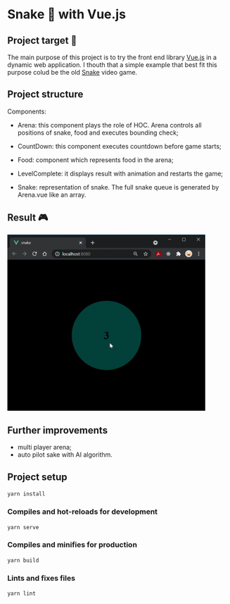# Snake :snake: with Vue.js 

## Project target :dart:
The main purpose of this project is to try the front end library [Vue.js](https://vuejs.org/v2/guide/) in a dynamic web application.
I thouth that a simple example that best fit this purpose colud be the old [Snake](https://en.wikipedia.org/wiki/Snake_(video_game_genre)) video game.

## Project structure
Components:
- Arena: this component plays the role of HOC. Arena controls all positions of snake, food and executes bounding check;

- CountDown: this component executes countdown before game starts;

- Food: component which represents food in the arena;

- LevelComplete: it displays result with animation and restarts the game; 

- Snake: representation of snake. The full snake queue is generated by Arena.vue like an array.  

## Result :video_game:
<img src="https://github.com/gaggioma/SnakeVue/blob/main/src/assets/snake.gif" width="450" height="400" />

## Further improvements
- multi player arena;
- auto pilot sake with AI algorithm.

## Project setup
```
yarn install
```

### Compiles and hot-reloads for development
```
yarn serve
```

### Compiles and minifies for production
```
yarn build
```

### Lints and fixes files
```
yarn lint
```
